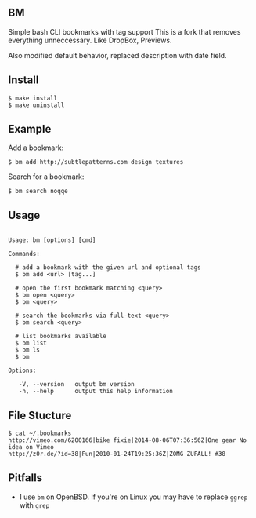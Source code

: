 ## BM

  Simple bash CLI bookmarks with tag support
  This is a fork that removes everything unneccessary.
  Like DropBox, Previews.

  Also modified default behavior, replaced description with date field.


## Install

```
$ make install
$ make uninstall
```

## Example

  Add a bookmark:

    $ bm add http://subtlepatterns.com design textures

  Search for a bookmark:

    $ bm search noqqe

## Usage

```

Usage: bm [options] [cmd]

Commands:

  # add a bookmark with the given url and optional tags
  $ bm add <url> [tag...]

  # open the first bookmark matching <query>
  $ bm open <query>
  $ bm <query>

  # search the bookmarks via full-text <query>
  $ bm search <query>

  # list bookmarks available
  $ bm list
  $ bm ls
  $ bm

Options:

   -V, --version   output bm version
   -h, --help      output this help information

```

## File Stucture

```
$ cat ~/.bookmarks
http://vimeo.com/6200166|bike fixie|2014-08-06T07:36:56Z|One gear No idea on Vimeo
http://z0r.de/?id=38|Fun|2010-01-24T19:25:36Z|ZOMG ZUFALL! #38
```

## Pitfalls

* I use `bm` on OpenBSD. If you're on Linux you may have to replace `ggrep`
  with `grep`
